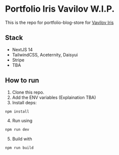 # Portfolio Iris Vavilov W.I.P.

This is the repo for portfolio-blog-store for [Vavilov Iris](https://www.linkedin.com/in/iris-vavilov/)

## Stack

- NextJS 14
- TailwindCSS, Aceternity, Daisyui
- Stripe
- TBA

## How to run

1. Clone this repo.
2. Add the ENV variables (Explaination TBA)
3. Install deps:

```bash
npm install
```

4. Run using

```bash
npm run dev
```

5. Build with

```bash
npm run build
```
